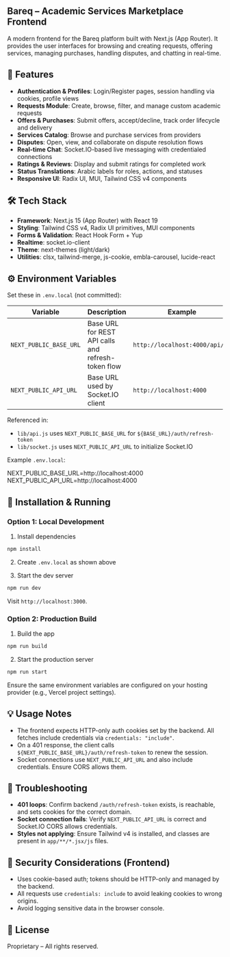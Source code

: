 ## Bareq – Academic Services Marketplace Frontend

A modern frontend for the Bareq platform built with Next.js (App Router). It provides the user interfaces for browsing and creating requests, offering services, managing purchases, handling disputes, and chatting in real-time.

## 🚀 Features

- **Authentication & Profiles**: Login/Register pages, session handling via cookies, profile views
- **Requests Module**: Create, browse, filter, and manage custom academic requests
- **Offers & Purchases**: Submit offers, accept/decline, track order lifecycle and delivery
- **Services Catalog**: Browse and purchase services from providers
- **Disputes**: Open, view, and collaborate on dispute resolution flows
- **Real-time Chat**: Socket.IO-based live messaging with credentialed connections
- **Ratings & Reviews**: Display and submit ratings for completed work
- **Status Translations**: Arabic labels for roles, actions, and statuses
- **Responsive UI**: Radix UI, MUI, Tailwind CSS v4 components

## 🛠️ Tech Stack

- **Framework**: Next.js 15 (App Router) with React 19
- **Styling**: Tailwind CSS v4, Radix UI primitives, MUI components
- **Forms & Validation**: React Hook Form + Yup
- **Realtime**: socket.io-client
- **Theme**: next-themes (light/dark)
- **Utilities**: clsx, tailwind-merge, js-cookie, embla-carousel, lucide-react


## ⚙️ Environment Variables

Set these in `.env.local` (not committed):

| Variable               | Description                                        | Example                         |
| ---------------------- | -------------------------------------------------- | -----------------------         |
| `NEXT_PUBLIC_BASE_URL` | Base URL for REST API calls and refresh-token flow | `http://localhost:4000/api/vi`  |
| `NEXT_PUBLIC_API_URL`  | Base URL used by Socket.IO client                  | `http://localhost:4000`         |

Referenced in:

- `lib/api.js` uses `NEXT_PUBLIC_BASE_URL` for `${BASE_URL}/auth/refresh-token`
- `lib/socket.js` uses `NEXT_PUBLIC_API_URL` to initialize Socket.IO

Example `.env.local`:

NEXT_PUBLIC_BASE_URL=http://localhost:4000
NEXT_PUBLIC_API_URL=http://localhost:4000


## 🧪 Installation & Running

### Option 1: Local Development

1. Install dependencies

```bash
npm install
```

2. Create `.env.local` as shown above

3. Start the dev server

```bash
npm run dev
```

Visit `http://localhost:3000`.

### Option 2: Production Build

1. Build the app

```bash
npm run build
```

2. Start the production server

```bash
npm run start
```

Ensure the same environment variables are configured on your hosting provider (e.g., Vercel project settings).


## 💡 Usage Notes

- The frontend expects HTTP-only auth cookies set by the backend. All fetches include credentials via `credentials: "include"`.
- On a 401 response, the client calls `${NEXT_PUBLIC_BASE_URL}/auth/refresh-token` to renew the session.
- Socket connections use `NEXT_PUBLIC_API_URL` and also include credentials. Ensure CORS allows them.

## 🧯 Troubleshooting

- **401 loops**: Confirm backend `/auth/refresh-token` exists, is reachable, and sets cookies for the correct domain.
- **Socket connection fails**: Verify `NEXT_PUBLIC_API_URL` is correct and Socket.IO CORS allows credentials.
- **Styles not applying**: Ensure Tailwind v4 is installed, and classes are present in `app/**/*.jsx/js` files.

## 🔐 Security Considerations (Frontend)

- Uses cookie-based auth; tokens should be HTTP-only and managed by the backend.
- All requests use `credentials: include` to avoid leaking cookies to wrong origins.
- Avoid logging sensitive data in the browser console.

## 📝 License

Proprietary – All rights reserved.
